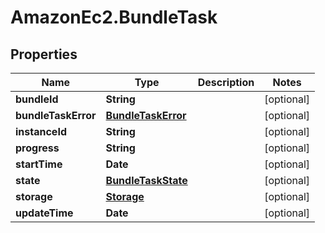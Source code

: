 # AmazonEc2.BundleTask

## Properties

Name | Type | Description | Notes
------------ | ------------- | ------------- | -------------
**bundleId** | **String** |  | [optional] 
**bundleTaskError** | [**BundleTaskError**](BundleTaskError.md) |  | [optional] 
**instanceId** | **String** |  | [optional] 
**progress** | **String** |  | [optional] 
**startTime** | **Date** |  | [optional] 
**state** | [**BundleTaskState**](BundleTaskState.md) |  | [optional] 
**storage** | [**Storage**](Storage.md) |  | [optional] 
**updateTime** | **Date** |  | [optional] 


